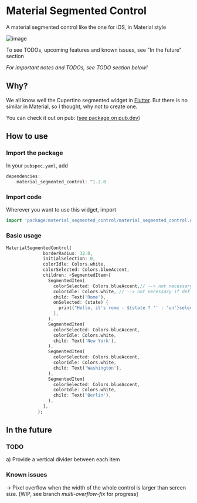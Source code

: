 # Material Segmented Control

A material segmented control like the one for iOS, in Material style

![image](https://github.com/beagle-barks/material_segmented_control/blob/master/images/msc_110.jpg "Preview")

To see TODOs, upcoming features and known issues, see "In the future" section


*For important notes and TODOs, see TODO section below!*


## Why?

We all know well the Cupertino segmented widget in [Flutter](https://flutter.dev).
But there is no similar in Material, so I thought, why not to create one.

You can check it out on pub:
([see package on pub.dev](http://pub.dartlang.org/packages/material_segmented_control))


## How to use


### Import the package

In your `pubspec.yaml`, add

```dart
dependencies: 
    material_segmented_control: ^1.2.0
```


### Import code

Wherever you want to use this widget, import

```dart
import 'package:material_segmented_control/material_segmented_control.dart';
```


### Basic usage

```dart
MaterialSegmentedControl(
              borderRadius: 32.0,
              initialSelection: 0,
              colorIdle: Colors.white,
              colorSelected: Colors.blueAccent,
              children: <SegmentedItem>[
                SegmentedItem(
                  colorSelected: Colors.blueAccent,// --> not necessary if defined in parent widget!
                  colorIdle: Colors.white, // --> not necessary if defined in parent widget!
                  child: Text('Rome'),
                  onSelected: (state) {
                    print("Hello, it's rome - ${state ? '' : 'un'}selected");
                  },
                ),
                SegmentedItem(
                  colorSelected: Colors.blueAccent,
                  colorIdle: Colors.white,
                  child: Text('New York'),
                ),
                SegmentedItem(
                  colorSelected: Colors.blueAccent,
                  colorIdle: Colors.white,
                  child: Text('Washington'),
                ),
                SegmentedItem(
                  colorSelected: Colors.blueAccent,
                  colorIdle: Colors.white,
                  child: Text('Berlin'),
                ),
              ],
            );
```


## In the future

### TODO

a) Provide a vertical divider between each item

### Known issues

-> Pixel overflow when the width of the whole control is larger than screen size. [WIP, see branch *multi-overflow-fix* for progress]
